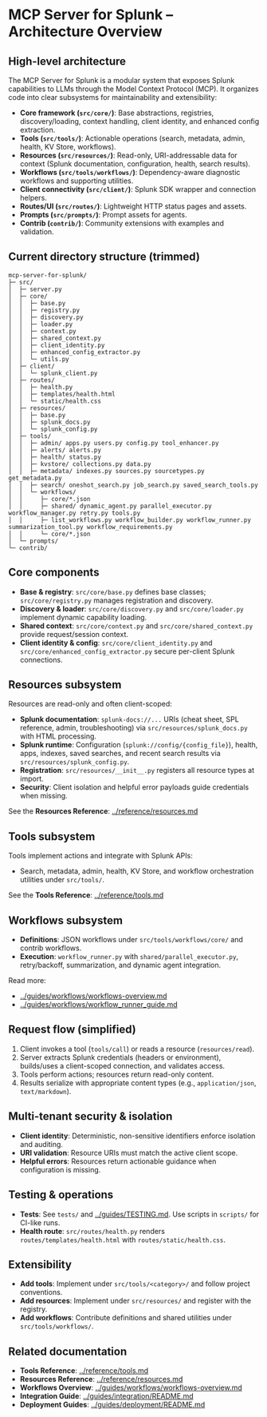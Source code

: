 # MCP Server for Splunk – Architecture Overview

## High-level architecture

The MCP Server for Splunk is a modular system that exposes Splunk capabilities to LLMs through the Model Context Protocol (MCP). It organizes code into clear subsystems for maintainability and extensibility:

- **Core framework (`src/core/`)**: Base abstractions, registries, discovery/loading, context handling, client identity, and enhanced config extraction.
- **Tools (`src/tools/`)**: Actionable operations (search, metadata, admin, health, KV Store, workflows).
- **Resources (`src/resources/`)**: Read-only, URI-addressable data for context (Splunk documentation, configuration, health, search results).
- **Workflows (`src/tools/workflows/`)**: Dependency-aware diagnostic workflows and supporting utilities.
- **Client connectivity (`src/client/`)**: Splunk SDK wrapper and connection helpers.
- **Routes/UI (`src/routes/`)**: Lightweight HTTP status pages and assets.
- **Prompts (`src/prompts/`)**: Prompt assets for agents.
- **Contrib (`contrib/`)**: Community extensions with examples and validation.

## Current directory structure (trimmed)

```text
mcp-server-for-splunk/
├─ src/
│  ├─ server.py
│  ├─ core/
│  │  ├─ base.py
│  │  ├─ registry.py
│  │  ├─ discovery.py
│  │  ├─ loader.py
│  │  ├─ context.py
│  │  ├─ shared_context.py
│  │  ├─ client_identity.py
│  │  ├─ enhanced_config_extractor.py
│  │  └─ utils.py
│  ├─ client/
│  │  └─ splunk_client.py
│  ├─ routes/
│  │  ├─ health.py
│  │  ├─ templates/health.html
│  │  └─ static/health.css
│  ├─ resources/
│  │  ├─ base.py
│  │  ├─ splunk_docs.py
│  │  └─ splunk_config.py
│  ├─ tools/
│  │  ├─ admin/ apps.py users.py config.py tool_enhancer.py
│  │  ├─ alerts/ alerts.py
│  │  ├─ health/ status.py
│  │  ├─ kvstore/ collections.py data.py
│  │  ├─ metadata/ indexes.py sources.py sourcetypes.py get_metadata.py
│  │  ├─ search/ oneshot_search.py job_search.py saved_search_tools.py
│  │  └─ workflows/
│  │     ├─ core/*.json
│  │     ├─ shared/ dynamic_agent.py parallel_executor.py workflow_manager.py retry.py tools.py
│  │     ├─ list_workflows.py workflow_builder.py workflow_runner.py summarization_tool.py workflow_requirements.py
│  │     └─ core/*.json
│  └─ prompts/
└─ contrib/
```

## Core components

- **Base & registry**: `src/core/base.py` defines base classes; `src/core/registry.py` manages registration and discovery.
- **Discovery & loader**: `src/core/discovery.py` and `src/core/loader.py` implement dynamic capability loading.
- **Shared context**: `src/core/context.py` and `src/core/shared_context.py` provide request/session context.
- **Client identity & config**: `src/core/client_identity.py` and `src/core/enhanced_config_extractor.py` secure per-client Splunk connections.

## Resources subsystem

Resources are read-only and often client-scoped:

- **Splunk documentation**: `splunk-docs://...` URIs (cheat sheet, SPL reference, admin, troubleshooting) via `src/resources/splunk_docs.py` with HTML processing.
- **Splunk runtime**: Configuration (`splunk://config/{config_file}`), health, apps, indexes, saved searches, and recent search results via `src/resources/splunk_config.py`.
- **Registration**: `src/resources/__init__.py` registers all resource types at import.
- **Security**: Client isolation and helpful error payloads guide credentials when missing.

See the **Resources Reference**: [../reference/resources.md](../reference/resources.md)

## Tools subsystem

Tools implement actions and integrate with Splunk APIs:

- Search, metadata, admin, health, KV Store, and workflow orchestration utilities under `src/tools/`.

See the **Tools Reference**: [../reference/tools.md](../reference/tools.md)

## Workflows subsystem

- **Definitions**: JSON workflows under `src/tools/workflows/core/` and contrib workflows.
- **Execution**: `workflow_runner.py` with `shared/parallel_executor.py`, retry/backoff, summarization, and dynamic agent integration.

Read more:
- [../guides/workflows/workflows-overview.md](../guides/workflows/workflows-overview.md)
- [../guides/workflows/workflow_runner_guide.md](../guides/workflows/workflow_runner_guide.md)

## Request flow (simplified)

1. Client invokes a tool (`tools/call`) or reads a resource (`resources/read`).
2. Server extracts Splunk credentials (headers or environment), builds/uses a client-scoped connection, and validates access.
3. Tools perform actions; resources return read-only content.
4. Results serialize with appropriate content types (e.g., `application/json`, `text/markdown`).

## Multi-tenant security & isolation

- **Client identity**: Deterministic, non-sensitive identifiers enforce isolation and auditing.
- **URI validation**: Resource URIs must match the active client scope.
- **Helpful errors**: Resources return actionable guidance when configuration is missing.

## Testing & operations

- **Tests**: See `tests/` and [../guides/TESTING.md](../guides/TESTING.md). Use scripts in `scripts/` for CI-like runs.
- **Health route**: `src/routes/health.py` renders `routes/templates/health.html` with `routes/static/health.css`.

## Extensibility

- **Add tools**: Implement under `src/tools/<category>/` and follow project conventions.
- **Add resources**: Implement under `src/resources/` and register with the registry.
- **Add workflows**: Contribute definitions and shared utilities under `src/tools/workflows/`.

## Related documentation

- **Tools Reference**: [../reference/tools.md](../reference/tools.md)
- **Resources Reference**: [../reference/resources.md](../reference/resources.md)
- **Workflows Overview**: [../guides/workflows/workflows-overview.md](../guides/workflows/workflows-overview.md)
- **Integration Guide**: [../guides/integration/README.md](../guides/integration/README.md)
- **Deployment Guides**: [../guides/deployment/README.md](../guides/deployment/README.md)
